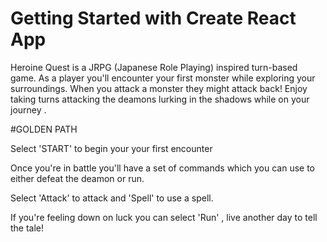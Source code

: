 # Getting Started with Create React App

Heroine Quest is a JRPG (Japanese Role Playing) inspired turn-based game. 
As a player you'll encounter your first monster while exploring your surroundings.
When you attack a monster they might attack back! Enjoy taking turns attacking the deamons lurking in the shadows while on your journey .


#GOLDEN PATH

Select 'START' to begin your your first encounter 

Once you're in battle you'll have a set of commands which you can use to either defeat the deamon or run.

Select 'Attack' to attack and 'Spell' to use a spell.

If you're feeling down on luck you can select 'Run' , live another day to tell the tale!






